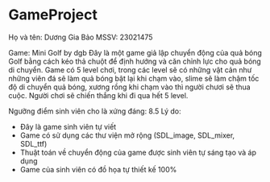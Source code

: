 # GameProject
 
Họ và tên: Dương Gia Bảo
MSSV: 23021475

Game: Mini Golf by dgb
Đây là một game giả lập chuyển động của quả bóng Golf bằng cách kéo thả chuột để định hướng và căn chỉnh lực cho quả bóng di chuyển. Game có 5 level chơi, trong các level sẽ có những vật cản như những viên đá sẽ làm quả bóng bật lại khi chạm vào, slime sẽ làm chậm tốc độ di chuyển quả bóng, xương rồng khi chạm vào thì người chươi sẽ thua cuộc. Người chơi sẽ chiến thắng khi đi qua hết 5 level.

Ngưỡng điểm sinh viên cho là xứng đáng: 8.5
Lý do:
- Đây là game sinh viên tự viết
- Game có sử dụng các thư viện mở rộng (SDL_image, SDL_mixer, SDL_ttf)
- Thuật toán về chuyển động của game được sinh viên tự sáng tạo và áp dụng
- Game của sinh viên có đồ họa tự thiết kế 100%